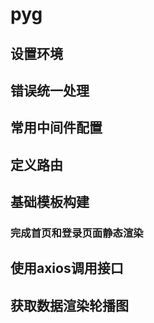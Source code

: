 # pyg

## 设置环境
## 错误统一处理
## 常用中间件配置
## 定义路由
## 基础模板构建
### 完成首页和登录页面静态渲染
## 使用axios调用接口
## 获取数据渲染轮播图




